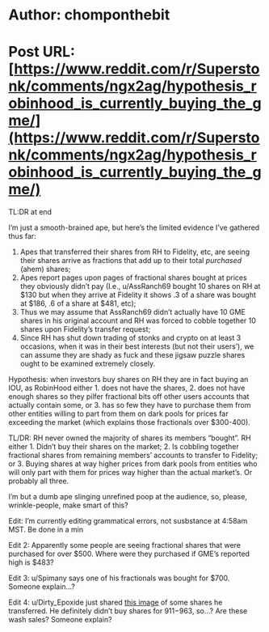 # Author: chomponthebit
# Post URL: [https://www.reddit.com/r/Superstonk/comments/ngx2ag/hypothesis_robinhood_is_currently_buying_the_gme/](https://www.reddit.com/r/Superstonk/comments/ngx2ag/hypothesis_robinhood_is_currently_buying_the_gme/)


TL:DR at end

I’m just a smooth-brained ape, but here’s the limited evidence I’ve gathered thus far:

1. Apes that transferred their shares from RH to Fidelity, etc, are seeing their shares arrive as fractions that add up to their total *purchased* (ahem) shares;
2. Apes report pages upon pages of fractional shares bought at prices they obviously didn’t pay (I.e., u/AssRanch69 bought 10 shares on RH at $130 but when they arrive at Fidelity it shows .3 of a share was bought at $186, .6 of a share at $481, etc);
3. Thus we may assume that AssRanch69 didn’t actually have 10 GME shares in his original account and RH was forced to cobble together 10 shares upon Fidelity’s transfer request;
4. Since RH has shut down trading of stonks and crypto on at least 3 occasions, when it was in their best interests (but not their users’), we can assume they are shady as fuck and these jigsaw puzzle shares ought to be examined extremely closely.

Hypothesis: when investors buy shares on RH they are in fact buying an IOU, as RobinHood either 1. does not have the shares, 2. does not have enough shares so they pilfer fractional bits off other users accounts that actually contain some, or 3. has so few they have to purchase them from other entities willing to part from them on dark pools for prices far exceeding the market (which explains those fractionals over $300-400).

TL/DR: RH never owned the majority of shares its members “bought”. RH either 1. Didn’t buy their shares on the market; 2. Is cobbling together fractional shares from remaining members’ accounts to transfer to Fidelity; or 3. Buying shares at way higher prices from dark pools from entities who will only part with them for prices way higher than the actual market’s. Or probably all three. 

I’m but a dumb ape slinging unrefined poop at the audience, so, please, wrinkle-people, make smart of this?

Edit: I’m currently editing grammatical errors, not susbstance at 4:58am MST. Be done in a min

Edit 2: Apparently some people are seeing fractional shares that were purchased for over $500. Where were they purchased if GME’s reported high is $483?

Edit 3: u/Spimany says one of his fractionals was bought for $700. Someone explain...?

Edit 4: u/Dirty_Epoxide just shared [this image](https://imgur.com/XBWcLK4) of some shares he transferred. He definitely didn’t buy shares for $911-$963, so...? Are these wash sales? Someone explain?